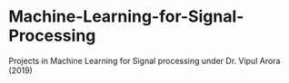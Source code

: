 # Machine-Learning-for-Signal-Processing
Projects in Machine Learning for Signal processing under Dr. Vipul Arora (2019)
